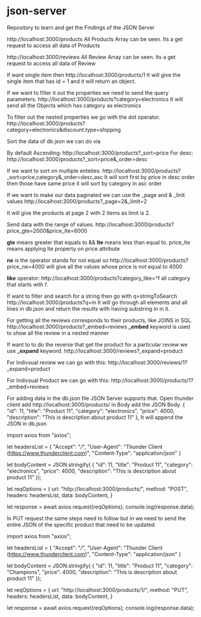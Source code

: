 # json-server

Repository to learn and get the Findings of the JSON Server

http://localhost:3000/products
All Products Array can be seen.
Its a get request to access all data of Products

http://localhost:3000/reviews
All Review Array can be seen.
Its a get request to access all data of Review

If want single item then http://localhost:3000/products/1
It will give the single item that has id = 1 and it will return an object.

If we want to filter it out the properties we need to send the query parameters.
http://localhost:3000/products?category=electronics
It will send all the Objects which has category as electronics

To filter out the nested properties we go with the dot operator.
http://localhost:3000/products?category=electronics&discount.type=shipping

Sort the data of db.json we can do via

By default Ascending: http://localhost:3000/products?\_sort=price
For desc: http://localhost:3000/products?\_sort=price&\_order=desc

If we want to sort on multiple enteties.
http://localhost:3000/products?\_sort=price,category&\_order=desc,asc
It will sort first by price in desc order then those have same price it will sort by category in asc order

If we want to make our data paginated we can use the \_page and & \_linit values
http://localhost:3000/products?\_page=2&\_limit=2

It will give the products at page 2 with 2 items as limit is 2.

Send data with the range of values.
http://localhost:3000/products?price_gte=2000&price_lte=6000

**gte** means greater that equals to && **lte** means less than equal to.
price_lte means applying lte property on price attribute

**ne** is the operator stands for not equal so
http://localhost:3000/products?price_ne=4000 will give all the values whose price is not equal to 4000

**like** operator: http://localhost:3000/products?category_like=^f all category that starts with f.

If want to filter and search for a string then go with q=stringToSearch
http://localhost:3000/products?q=in It will go through all elements and all lines in db.json and return the results with having substring in in it.

For getting all the reviews corresponds to their products, like JOINS in SQL.
http://localhost:3000/products?\_embed=reviews
**\_embed** keyword is used to show all the review in a nested manner

If want to to do the reverse that get the product for a particular review we use **\_expand** keyword.
http://localhost:3000/reviews?\_expand=product

For Indivsual review we can go with this: http://localhost:3000/reviews/1?\_expand=product

For Indivsual Product we can go with this: http://localhost:3000/products/1?\_embed=reviews

For adding data in the db.json file JSON Server supports that.
Open thunder client add http://localhost:3000/products/
in Body add the JSON Body.
{
"id": 11,
"title": "Product 11",
"category": "electronics",
"price": 4000,
"description": "This is description about product 11"
},
It will append the JSON in db.json

import axios from "axios";

let headersList = {
"Accept": "_/_",
"User-Agent": "Thunder Client (https://www.thunderclient.com)",
"Content-Type": "application/json"
}

let bodyContent = JSON.stringify( {
"id": 11,
"title": "Product 11",
"category": "electronics",
"price": 4000,
"description": "This is description about product 11"
});

let reqOptions = {
url: "http://localhost:3000/products/",
method: "POST",
headers: headersList,
data: bodyContent,
}

let response = await axios.request(reqOptions);
console.log(response.data);

In PUT request the same steps need to follow but in we need to send the entire JSON of the specific product that need to be updated.

import axios from "axios";

let headersList = {
"Accept": "_/_",
"User-Agent": "Thunder Client (https://www.thunderclient.com)",
"Content-Type": "application/json"
}

let bodyContent = JSON.stringify( {
"id": 11,
"title": "Product 11",
"category": "Champions",
"price": 4000,
"description": "This is description about product 11"
});

let reqOptions = {
url: "http://localhost:3000/products/1/",
method: "PUT",
headers: headersList,
data: bodyContent,
}

let response = await axios.request(reqOptions);
console.log(response.data);
